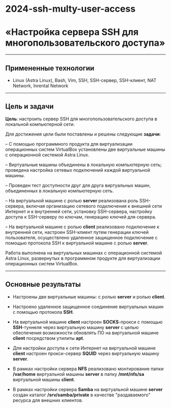 # 2024-ssh-multy-user-access

# **«Настройка сервера SSH для многопользовательского доступа»**

---

## **Примененные технологии**

* Linux (Astra Linux), Bash, Vim, SSH, SSH-сервер, SSH-клиент, NAT Network, Inrental Network

---

## **Цель и задачи**

**Цель**: настроить сервер SSH для многопользовательского доступа в локальной компьютерной сети.

Для достижения цели были поставлены и решены следующие **задачи**:

– С помощью программного продукта для виртуализации операционных систем VirtualBox установлены две виртуальные машины с операционной системой Astra Linux.

– Виртуальные машины объединены в локальную компьютерную сеть; проведена настройка сетевых подключений каждой виртуальной машины.

– Проведен тест доступности друг для друга виртуальных машин, объединенных в локальную компьютерную сеть.

– На виртуальной машине с ролью **server** реализована роль SSH-сервера, включая организацию сетевого подключения к внешней сети Интернет и к внутренней сети, установку SSH-сервера, настройку доступа к SSH-серверу по ключам, генерацию ключей для сервера.

– На виртуальной машине с ролью **client** реализовано подключение к внутренней сети, настроен SSH-клиент путем генерации ключей пользователя, осуществлено удаленное защищенное подключение с помощью протокола SSH к виртуальной машине с ролью **server**.

Работа выполнена на виртуальных машинах с операционной системой Astra Linux, развернутых в программном продукте для виртуализации операционных систем VirtualBox.

---

## **Основные результаты**

* Настроены две виртуальные машины: с ролью **server** и ролью **client**.

* Настроено удаленное защищенное соединение виртуальных машин с помощью протокола **SSH**.

* На виртуальной машине **client** настроен **SOCKS**-прокси с помощью **SSH**-туннеля через виртуальную машину **server** с целью обеспечения возможности обновлять ПО на виртуальной машине **client** посредством утилиты **apt**.

* Для настройки доступа к сети Интернет на виртуальной машине **client** настроен прокси-сервер **SQUID** через виртуальную машину **server**.

* В рамках настройки сервера **NFS** реализовано монтирование папки **/var/home** виртуальной машины **server** в папку **/mnt/nfs/sa** виртуальной машины **client**.

* В рамках настройки сервера **Samba** на виртуальной машине **server** создан каталог **/srv/samba/private** в качестве "раздаваемого" ресурса для внешних клиентов. 
